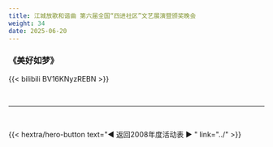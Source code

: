 ```yaml
---
title: 江城放歌和谐曲 第六届全国“四进社区”文艺展演暨颁奖晚会
weight: 34
date: 2025-06-20
---
```


### 《美好如梦》

{{< bilibili BV16KNyzREBN >}}


<br>
<hr>
<br>

{{< hextra/hero-button text="◀ 返回2008年度活动表 ▶ " link="../" >}}